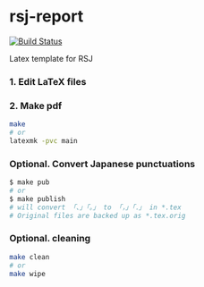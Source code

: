 # rsj-report
[![Build Status](https://travis-ci.com/jsk-report-template/rsj-report.svg?branch=master)](https://travis-ci.com/github/jsk-report-template/rsj-report)

Latex template for RSJ

### 1. Edit LaTeX files

### 2. Make pdf

```bash
make
# or
latexmk -pvc main
```

### Optional. Convert Japanese punctuations

```bash
$ make pub
# or
$ make publish
# will convert 「、」「。」 to 「，」「．」 in *.tex
# Original files are backed up as *.tex.orig
```

### Optional. cleaning

```bash
make clean
# or
make wipe
```
